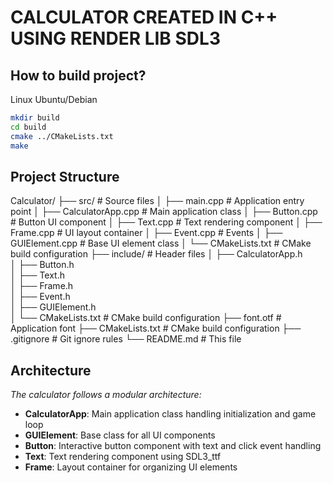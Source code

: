 # CALCULATOR CREATED IN C++ USING RENDER LIB SDL3

## How to build project?
Linux Ubuntu/Debian
```bash
mkdir build
cd build
cmake ../CMakeLists.txt
make
```

## Project Structure
Calculator/
├── src/                    # Source files
│   ├── main.cpp           # Application entry point
│   ├── CalculatorApp.cpp  # Main application class
│   ├── Button.cpp         # Button UI component
│   ├── Text.cpp           # Text rendering component
│   ├── Frame.cpp          # UI layout container
│   ├── Event.cpp          # Events
│   ├── GUIElement.cpp     # Base UI element class
│   └── CMakeLists.txt     # CMake build configuration
├── include/               # Header files
│   ├── CalculatorApp.h          
│   ├── Button.h         
│   ├── Text.h           
│   ├── Frame.h          
│   ├── Event.h          
│   ├── GUIElement.h     
│   └── CMakeLists.txt     # CMake build configuration
├── font.otf         # Application font
├── CMakeLists.txt       # CMake build configuration
├── .gitignore          # Git ignore rules
└── README.md           # This file

## Architecture
*The calculator follows a modular architecture:*

- **CalculatorApp**: Main application class handling initialization and game loop
- **GUIElement**: Base class for all UI components  
- **Button**: Interactive button component with text and click event handling
- **Text**: Text rendering component using SDL3_ttf
- **Frame**: Layout container for organizing UI elements


